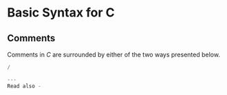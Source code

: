 # Basic Syntax for C

## Comments
Comments in *C* are surrounded by either of the two ways presented below.
```c
/

---
Read also - 